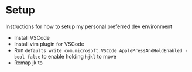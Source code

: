 # Setup
Instructions for how to setup my personal preferred dev environment

- Install VSCode
- Install vim plugin for VSCode
- Run `defaults write com.microsoft.VSCode ApplePressAndHoldEnabled -bool false` to enable holding `hjkl` to move
- Remap jk to <Esc>
